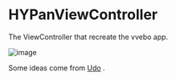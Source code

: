 HYPanViewController
===================
The ViewController that recreate the vvebo app.

![image](https://github.com/nathanwhy/HYPanViewController/raw/master/example.gif)

Some ideas come from [Udo](https://github.com/moayes/UDo/tree/master) .
